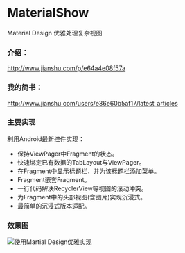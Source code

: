 # MaterialShow
Material Design 优雅处理复杂视图

### 介绍：
http://www.jianshu.com/p/e64a4e08f57a

### 我的简书：
http://www.jianshu.com/users/e36e60b5af17/latest_articles

### 主要实现
利用Android最新控件实现：
* 保持ViewPager中Fragment的状态。
* 快速绑定已有数据的TabLayout与ViewPager。
* 在Fragment中显示标题栏，并为该标题栏添加菜单。
* Fragment嵌套Fragment。
* 一行代码解决RecyclerView等视图的滚动冲突。
* 为Fragment中的头部视图(含图片)实现沉浸式。
* 最简单的沉浸式版本适配。

### 效果图
![使用Martial Design优雅实现](http://upload-images.jianshu.io/upload_images/2066824-b58f96c2b4dc80ec.png?imageMogr2/auto-orient/strip%7CimageView2/2/w/600)
